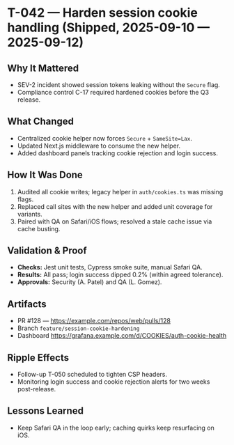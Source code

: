 # T-042 — Harden session cookie handling (Shipped, 2025-09-10 — 2025-09-12)

## Why It Mattered
- SEV-2 incident showed session tokens leaking without the `Secure` flag.
- Compliance control C-17 required hardened cookies before the Q3 release.

## What Changed
- Centralized cookie helper now forces `Secure` + `SameSite=Lax`.
- Updated Next.js middleware to consume the new helper.
- Added dashboard panels tracking cookie rejection and login success.

## How It Was Done
1. Audited all cookie writes; legacy helper in `auth/cookies.ts` was missing flags.
2. Replaced call sites with the new helper and added unit coverage for variants.
3. Paired with QA on Safari/iOS flows; resolved a stale cache issue via cache busting.

## Validation & Proof
- **Checks:** Jest unit tests, Cypress smoke suite, manual Safari QA.
- **Results:** All pass; login success dipped 0.2% (within agreed tolerance).
- **Approvals:** Security (A. Patel) and QA (L. Gomez).

## Artifacts
- PR #128 — https://example.com/repos/web/pulls/128
- Branch `feature/session-cookie-hardening`
- Dashboard https://grafana.example.com/d/COOKIES/auth-cookie-health

## Ripple Effects
- Follow-up T-050 scheduled to tighten CSP headers.
- Monitoring login success and cookie rejection alerts for two weeks post-release.

## Lessons Learned
- Keep Safari QA in the loop early; caching quirks keep resurfacing on iOS.

